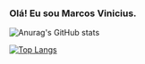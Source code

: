 ### Olá! Eu sou Marcos Vinicius.


![Anurag's GitHub stats](https://github-readme-stats.vercel.app/api?username=marcao2810&show_icons=true&theme=transparent)

[![Top Langs](https://github-readme-stats.vercel.app/api/top-langs/?username=marcao2810&layout=compact)](https://github.com/marcao2810/github-readme-stats)
